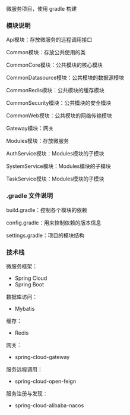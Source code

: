 微服务项目，使用 gradle 构建

### 模块说明

Api模块：存放微服务的远程调用接口

Common模块：存放公共使用的类

CommonCore模块：公共模块的核心模块

CommonDatasource模块：公共模块的数据源模块

CommonRedis模块：公共模块的缓存模块

CommonSecurity模块：公共模块的安全模块

CommonWeb模块：公共模块的网络传输模块

Gateway模块：网关

Modules模块：存放微服务

AuthService模块：Modules模块的子模块

SystemService模块：Modules模块的子模块

TaskService模块：Modules模块的子模块

### .gradle 文件说明

build.gradle：控制各个模块的依赖

config.gradle：用来控制依赖的版本信息

settings.gradle：项目的模块结构

### 技术栈

微服务框架：

- Spring Cloud
- Spring Boot

数据库访问：

- Mybatis

缓存：

- Redis

网关：

- spring-cloud-gateway

服务远程调用：

- spring-cloud-open-feign

服务注册与发现：

- spring-cloud-alibaba-nacos